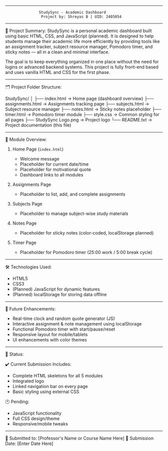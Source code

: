 ------------------------------------------------------------
                   StudySync - Academic Dashboard
                    Project by: Shreyas B | UID: 2405054
------------------------------------------------------------

🔷 Project Summary:
StudySync is a personal academic dashboard built using basic HTML, CSS, and JavaScript (planned). It is designed to help students manage their academic life more efficiently by providing tools like an assignment tracker, subject resource manager, Pomodoro timer, and sticky notes — all in a clean and minimal interface.

The goal is to keep everything organized in one place without the need for logins or advanced backend systems. This project is fully front-end based and uses vanilla HTML and CSS for the first phase.

------------------------------------------------------------

🗂️ Project Folder Structure:

StudySync/
│
├── index.html               → Home page (dashboard overview)
├── assignments.html         → Assignments tracking page
├── subjects.html            → Subject resource manager
├── notes.html               → Sticky notes placeholder
├── timer.html               → Pomodoro timer module
├── style.css                → Common styling for all pages
├── StudySync Logo.png       → Project logo
└── README.txt               → Project documentation (this file)

------------------------------------------------------------

📌 Module Overview:

1. Home Page (`index.html`)
   - Welcome message
   - Placeholder for current date/time
   - Placeholder for motivational quote
   - Dashboard links to all modules

2. Assignments Page
   - Placeholder to list, add, and complete assignments

3. Subjects Page
   - Placeholder to manage subject-wise study materials

4. Notes Page
   - Placeholder for sticky notes (color-coded, localStorage planned)

5. Timer Page
   - Placeholder for Pomodoro timer (25:00 work / 5:00 break cycle)

------------------------------------------------------------

🛠️ Technologies Used:

- HTML5
- CSS3
- (Planned) JavaScript for dynamic features
- (Planned) localStorage for storing data offline

------------------------------------------------------------

🔮 Future Enhancements:

- Real-time clock and random quote generator (JS)
- Interactive assignment & note management using localStorage
- Functional Pomodoro timer with start/pause/reset
- Responsive layout for mobile/tablets
- UI enhancements with color themes

------------------------------------------------------------

📅 Status:

✔️ Current Submission Includes:
   - Complete HTML skeletons for all 5 modules
   - Integrated logo
   - Linked navigation bar on every page
   - Basic styling using external CSS

🕐 Pending:
   - JavaScript functionality
   - Full CSS design/theme
   - Responsive/mobile tweaks

------------------------------------------------------------

📌 Submitted to: [Professor's Name or Course Name Here]
📅 Submission Date: [Enter Date Here]
